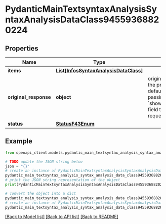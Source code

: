 # PydanticMainTextsyntaxAnalysisSyntaxAnalysisDataClass94559368820224


## Properties

Name | Type | Description | Notes
------------ | ------------- | ------------- | -------------
**items** | [**List[InfosSyntaxAnalysisDataClass]**](InfosSyntaxAnalysisDataClass.md) |  | [optional] 
**original_response** | **object** | original response sent by the provider, hidden by default, show it by passing the &#x60;show_original_response&#x60; field to &#x60;true&#x60; in your request | [optional] 
**status** | [**StatusF43Enum**](StatusF43Enum.md) |  | 

## Example

```python
from openapi_client.models.pydantic_main_textsyntax_analysis_syntax_analysis_data_class94559368820224 import PydanticMainTextsyntaxAnalysisSyntaxAnalysisDataClass94559368820224

# TODO update the JSON string below
json = "{}"
# create an instance of PydanticMainTextsyntaxAnalysisSyntaxAnalysisDataClass94559368820224 from a JSON string
pydantic_main_textsyntax_analysis_syntax_analysis_data_class94559368820224_instance = PydanticMainTextsyntaxAnalysisSyntaxAnalysisDataClass94559368820224.from_json(json)
# print the JSON string representation of the object
print(PydanticMainTextsyntaxAnalysisSyntaxAnalysisDataClass94559368820224.to_json())

# convert the object into a dict
pydantic_main_textsyntax_analysis_syntax_analysis_data_class94559368820224_dict = pydantic_main_textsyntax_analysis_syntax_analysis_data_class94559368820224_instance.to_dict()
# create an instance of PydanticMainTextsyntaxAnalysisSyntaxAnalysisDataClass94559368820224 from a dict
pydantic_main_textsyntax_analysis_syntax_analysis_data_class94559368820224_form_dict = pydantic_main_textsyntax_analysis_syntax_analysis_data_class94559368820224.from_dict(pydantic_main_textsyntax_analysis_syntax_analysis_data_class94559368820224_dict)
```
[[Back to Model list]](../README.md#documentation-for-models) [[Back to API list]](../README.md#documentation-for-api-endpoints) [[Back to README]](../README.md)


